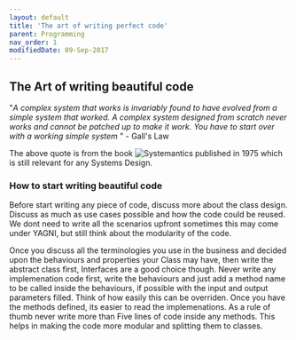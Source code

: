 ```yaml
---
layout: default
title: 'The art of writing perfect code'
parent: Programming
nav_order: 1
modifiedDate: 09-Sep-2017
---
```

## The Art of writing beautiful code

&quot;*A complex system that works is invariably found to have evolved from a simple system that worked. A complex system designed from scratch never works and cannot be patched up to make it work. You have to start over with a working simple system* &quot; - Gall's Law

The above quote is from the book ![Systemantics](https://www.amazon.in/gp/product/B00AK1BIDM/ref=as_li_tl?ie=UTF8&camp=3638&creative=24630&creativeASIN=B00AK1BIDM&linkCode=as2&tag=adyarcafe-21&linkId=c59100aa2917a653ce6d12b31f9de5ff) published in 1975 which is still relevant for any Systems Design.

### How to start writing beautiful code

Before start writing any piece of code, discuss more about the class design. Discuss as much as use cases possible and how the code could be reused. We dont need to write all the scenarios upfront sometimes this may come under YAGNI, but still think about the modularity of the code.

Once you discuss all the terminologies you use in the business and decided upon the behaviours and properties your Class may have, then write the abstract class first, Interfaces are a good choice though.
Never write any implemenation code first, write the behaviours and just add a method name to be called inside the behaviours, if possible with the input and output parameters filled. Think of how easily this can be overriden. Once you have the methods defined, its easier to read the implemenations. As a rule of thumb never write more than Five lines of code inside any methods. This helps in making the code more modular and splitting them to classes.
